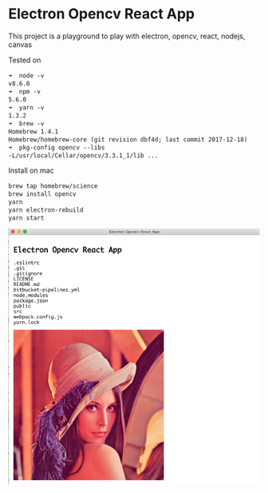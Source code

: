 # Electron Opencv React App

This project is a playground to play with electron, opencv, react, nodejs, canvas

Tested on
```
➜  node -v
v8.6.0
➜  npm -v
5.6.0
➜  yarn -v
1.3.2
➜  brew -v
Homebrew 1.4.1
Homebrew/homebrew-core (git revision dbf4d; last commit 2017-12-18)
➜  pkg-config opencv --libs
-L/usr/local/Cellar/opencv/3.3.1_1/lib ...
```

Install on mac
```
brew tap homebrew/science
brew install opencv
yarn
yarn electron-rebuild
yarn start
```


![](screen-shot.png)
